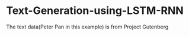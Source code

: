 # Text-Generation-using-LSTM-RNN
The text data(Peter Pan in this example) is from Project Gutenberg
